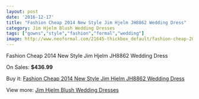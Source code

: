 ```yaml
---
layout: post
date: '2016-12-17'
title: "Fashion Cheap 2014 New Style Jim Hjelm JH8862 Wedding Dress"
category: Jim Hjelm Blush Wedding Dresses
tags: ["gowns","style","fashion","formal","wedding"]
image: http://www.neoformal.com/21645-thickbox_default/fashion-cheap-2014-new-style-jim-hjelm-jh8862-wedding-dress.jpg
---
```

Fashion Cheap 2014 New Style Jim Hjelm JH8862 Wedding Dress

On Sales: **$436.99**
<a href="https://www.neoformal.com/en/jim-hjelm-blush-wedding-dresses-2014/7067-fashion-cheap-2014-new-style-jim-hjelm-jh8862-wedding-dress.html"><amp-img layout="responsive" width="600" height="600" src="//www.neoformal.com/21645-thickbox_default/fashion-cheap-2014-new-style-jim-hjelm-jh8862-wedding-dress.jpg" alt="Fashion Cheap 2014 New Style Jim Hjelm JH8862 Wedding Dress 0" /></a>
<a href="https://www.neoformal.com/en/jim-hjelm-blush-wedding-dresses-2014/7067-fashion-cheap-2014-new-style-jim-hjelm-jh8862-wedding-dress.html"><amp-img layout="responsive" width="600" height="600" src="//www.neoformal.com/21646-thickbox_default/fashion-cheap-2014-new-style-jim-hjelm-jh8862-wedding-dress.jpg" alt="Fashion Cheap 2014 New Style Jim Hjelm JH8862 Wedding Dress 1" /></a>

Buy it: [Fashion Cheap 2014 New Style Jim Hjelm JH8862 Wedding Dress](https://www.neoformal.com/en/jim-hjelm-blush-wedding-dresses-2014/7067-fashion-cheap-2014-new-style-jim-hjelm-jh8862-wedding-dress.html "Fashion Cheap 2014 New Style Jim Hjelm JH8862 Wedding Dress")

View more: [Jim Hjelm Blush Wedding Dresses](https://www.neoformal.com/en/109-jim-hjelm-blush-wedding-dresses-2014 "Jim Hjelm Blush Wedding Dresses")